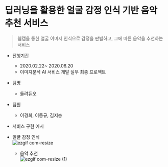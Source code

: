 # 딥러닝을 활용한 얼굴 감정 인식 기반 음악 추천 서비스
> 웹캠을 통한 얼굴 이미지 인식으로 감정을 판별하고, 그에 따른 음악을 추천하는 서비스
- 진행기간
  - 2020.02.22~ 2020.06.20
  - 이미지분석 AI 서비스 개발 실무 최종 프로젝트
  
- 팀명
  
  - 들려듀오
  
- 팀원
  - 이경희, 이동규, 김지승

- 서비스 구현 예시
  
- 얼굴 감정 인식<br>
 ![ezgif com-resize](https://user-images.githubusercontent.com/58945760/85095083-63726280-b22b-11ea-9521-2627c2a4243f.gif)

  
 
  - 음악 추천<br>
  ![ezgif com-resize (1)](https://user-images.githubusercontent.com/58945760/85095111-72591500-b22b-11ea-8b10-c4a40e9b627e.gif)
